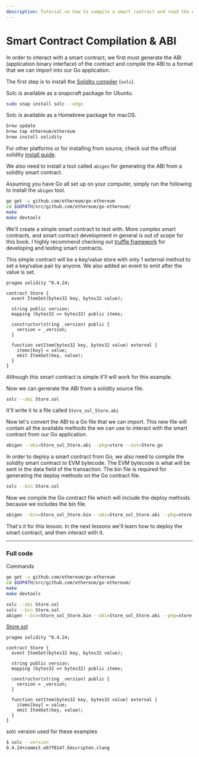 ```yaml
---
description: Tutorial on how to compile a smart contract and read the ABI with Go.
---
```


# Smart Contract Compilation & ABI

In order to interact with a smart contract, we first must generate the ABI (application binary interface) of the contract and compile the ABI to a format that we can import into our Go application.

The first step is to install the [Solidity compiler](https://solidity.readthedocs.io/en/latest/installing-solidity.html) (`solc`).

Solc is available as a snapcraft package for Ubuntu.

```bash
sudo snap install solc --edge
```

Solc is available as a Homebrew package for macOS.

```bash
brew update
brew tap ethereum/ethereum
brew install solidity
```

For other platforms or for installing from source, check out the official solidity [install guide](https://solidity.readthedocs.io/en/latest/installing-solidity.html#building-from-source).

We also need to install a tool called `abigen` for generating the ABI from a solidity smart contract.

Assuming you have Go all set up on your computer, simply run the following to install the `abigen` tool.

```bash
go get -u github.com/ethereum/go-ethereum
cd $GOPATH/src/github.com/ethereum/go-ethereum/
make
make devtools
```

We'll create a simple smart contract to test with. More complex smart contracts, and smart contract development in general is out of scope for this book. I highly recommend checking out [truffle framework](http://truffleframework.com/) for developing and testing smart contracts.

This simple contract will be a key/value store with only 1 external method to set a key/value pair by anyone. We also added an event to emit after the value is set.

```solidity
pragma solidity ^0.4.24;

contract Store {
  event ItemSet(bytes32 key, bytes32 value);

  string public version;
  mapping (bytes32 => bytes32) public items;

  constructor(string _version) public {
    version = _version;
  }

  function setItem(bytes32 key, bytes32 value) external {
    items[key] = value;
    emit ItemSet(key, value);
  }
}
```

Although this smart contract is simple it'll will work for this example.

Now we can generate the ABI from a solidity source file.

```bash
solc --abi Store.sol
```

It'll write it to a file called `Store_sol_Store.abi`

Now let's convert the ABI to a Go file that we can import. This new file will contain all the available methods the we can use to interact with the smart contract from our Go application.

```bash
abigen --abi=Store_sol_Store.abi --pkg=store --out=Store.go
```

In order to deploy a smart contract from Go, we also need to compile the solidity smart contract to EVM bytecode. The EVM bytecode is what will be sent in the data field of the transaction. The bin file is required for generating the deploy methods on the Go contract file.

```bash
solc --bin Store.sol
```

Now we compile the Go contract file which will include the deploy methods because we includes the bin file.

```bash
abigen --bin=Store_sol_Store.bin --abi=Store_sol_Store.abi --pkg=store --out=Store.go
```

That's it for this lesson. In the next lessons we'll learn how to deploy the smart contract, and then interact with it.

---

### Full code

Commands

```bash
go get -u github.com/ethereum/go-ethereum
cd $GOPATH/src/github.com/ethereum/go-ethereum/
make
make devtools

solc --abi Store.sol
solc --bin Store.sol
abigen --bin=Store_sol_Store.bin --abi=Store_sol_Store.abi --pkg=store --out=Store.go
```

[Store.sol](https://github.com/miguelmota/ethereum-development-with-go-book/blob/master/code/contracts/Store.sol)

```solidity
pragma solidity ^0.4.24;

contract Store {
  event ItemSet(bytes32 key, bytes32 value);

  string public version;
  mapping (bytes32 => bytes32) public items;

  constructor(string _version) public {
    version = _version;
  }

  function setItem(bytes32 key, bytes32 value) external {
    items[key] = value;
    emit ItemSet(key, value);
  }
}
```

solc version used for these examples

```bash
$ solc --version
0.4.24+commit.e67f0147.Emscripten.clang
```
